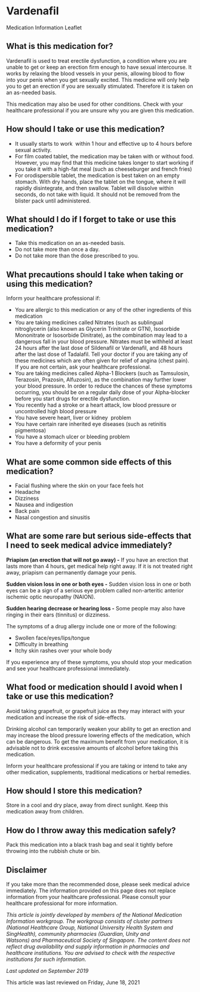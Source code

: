# Vardenafil

Medication Information Leaflet

What is this medication for?
----------------------------

Vardenafil is used to treat erectile dysfunction, a condition where you are unable to get or keep an erection firm enough to have sexual intercourse. It works by relaxing the blood vessels in your penis, allowing blood to flow into your penis when you get sexually excited. This medicine will only help you to get an erection if you are sexually stimulated. Therefore it is taken on an as-needed basis.

This medication may also be used for other conditions. Check with your healthcare professional if you are unsure why you are given this medication.

How should I take or use this medication?
-----------------------------------------

* It usually starts to work  within 1 hour and effective up to 4 hours before sexual activity.
* For film coated tablet, the medication may be taken with or without food. However, you may find that this medicine takes longer to start working if you take it with a high-fat meal (such as cheeseburger and french fries)
* For orodispersible tablet, the medication is best taken on an empty stomach. With dry hands, place the tablet on the tongue, where it will rapidly disintegrate, and then swallow. Tablet will dissolve within seconds, do not take with liquid. It should not be removed from the blister pack until administered.

What should I do if I forget to take or use this medication?
------------------------------------------------------------

* Take this medication on an as-needed basis.
* Do not take more than once a day.
* Do not take more than the dose prescribed to you.

What precautions should I take when taking or using this medication?
--------------------------------------------------------------------

Inform your healthcare professional if:

* You are allergic to this medication or any of the other ingredients of this medication
* You are taking medicines called Nitrates (such as sublingual nitroglycerin (also known as Glycerin Trinitrate or GTN), Isosorbide Mononitrate or Isosorbide Dinitrate), as the combination may lead to a dangerous fall in your blood pressure. Nitrates must be withheld at least 24 hours after the last dose of Sildenafil or Vardenafil, and 48 hours after the last dose of Tadalafil. Tell your doctor if you are taking any of these medicines which are often given for relief of angina (chest pain).  If you are not certain, ask your healthcare professional.
* You are taking medicines called Alpha-1 Blockers (such as Tamsulosin, Terazosin, Prazosin, Alfuzosin), as the combination may further lower your blood pressure. In order to reduce the chances of these symptoms occurring, you should be on a regular daily dose of your Alpha-blocker before you start drugs for erectile dysfunction.
* You recently had a stroke or a heart attack, low blood pressure or uncontrolled high blood pressure
* You have severe heart, liver or kidney  problem
* You have certain rare inherited eye diseases (such as retinitis pigmentosa)
* You have a stomach ulcer or bleeding problem
* You have a deformity of your penis

What are some common side effects of this medication?
-----------------------------------------------------

* Facial flushing where the skin on your face feels hot
* Headache
* Dizziness
* Nausea and indigestion
* Back pain
* Nasal congestion and sinusitis

What are some rare but serious side-effects that I need to seek medical advice immediately?
-------------------------------------------------------------------------------------------

**Priapism (an erection that will not go away) -** If you have an erection that lasts more than 4 hours, get medical help right away. If it is not treated right away, priapism can permanently damage your penis.

**Sudden vision loss in one or both eyes -** Sudden vision loss in one or both eyes can be a sign of a serious eye problem called non-arteritic anterior ischemic optic neuropathy (NAION).

**Sudden hearing decrease or hearing loss -** Some people may also have ringing in their ears (tinnitus) or dizziness.

The symptoms of a drug allergy include one or more of the following:

* Swollen face/eyes/lips/tongue
* Difficulty in breathing
* Itchy skin rashes over your whole body

If you experience any of these symptoms, you should stop your medication and see your healthcare professional immediately.

What food or medication should I avoid when I take or use this medication?
--------------------------------------------------------------------------

Avoid taking grapefruit, or grapefruit juice as they may interact with your medication and increase the risk of side-effects.

Drinking alcohol can temporarily weaken your ability to get an erection and may increase the blood pressure lowering effects of the medication, which can be dangerous. To get the maximum benefit from your medication, it is advisable not to drink excessive amounts of alcohol before taking this medication.

Inform your healthcare professional if you are taking or intend to take any other medication, supplements, traditional medications or herbal remedies.

How should I store this medication?
-----------------------------------

Store in a cool and dry place, away from direct sunlight. Keep this medication away from children.

How do I throw away this medication safely?
-------------------------------------------

Pack this medication into a black trash bag and seal it tightly before throwing into the rubbish chute or bin.

Disclaimer
----------

  

If you take more than the recommended dose, please seek medical advice immediately. The information provided on this page does not replace information from your healthcare professional. Please consult your healthcare professional for more information.

*This article is jointly developed by members of the National Medication Information workgroup. The workgroup consists of cluster partners (National Healthcare Group, National University Health System and SingHealth), community pharmacies (Guardian, Unity and Watsons) and Pharmaceutical Society of Singapore. The content does not reflect drug availability and supply information in pharmacies and healthcare institutions. You are advised to check with the respective institutions for such information.*

*Last updated on September 2019*

  

This article was last reviewed on
Friday, June 18, 2021